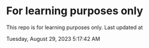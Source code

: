 # For learning purposes only
This repo is for learning purposes only.
Last updated at

Tuesday, August 29, 2023 5:17:42 AM


